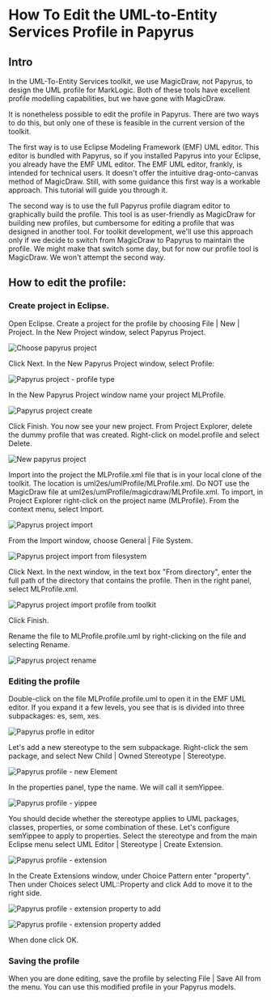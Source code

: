 # How To Edit the UML-to-Entity Services Profile in Papyrus

## Intro
In the UML-To-Entity Services toolkit, we use MagicDraw, not Papyrus, to design the UML profile for MarkLogic. Both of these tools have excellent profile modelling capabilities, but we have gone with MagicDraw. 

It is nonetheless possible to edit the profile in Papyrus. There are two ways to do this, but only one of these is feasible in the current version of the toolkit.

The first way is to use Eclipse Modeling Framework (EMF) UML editor. This editor is bundled with Papyrus, so if you installed Papyrus into your Eclipse, you already have the EMF UML editor. The EMF UML editor, frankly, is intended for technical users. It doesn't offer the intuitive drag-onto-canvas method of MagicDraw. Still, with some guidance this first way is a workable approach. This tutorial will guide you through it. 

The second way is to use the full Papyrus profile diagram editor to graphically build the profile. This tool is as user-friendly as MagicDraw for building new profiles, but cumbersome for editing a profile that was designed in another tool. For toolkit development, we'll use this approach only if we decide to switch from MagicDraw to Papyrus to maintain the profile. We might make that switch some day, but for now our profile tool is MagicDraw. We won't attempt the second way.

## How to edit the profile:

### Create project in Eclipse.

Open Eclipse. Create a project for the profile by choosing File | New | Project. In the New Project window, select Papyrus Project.

![Choose papyrus project](pap_profile_newproject.png)

Click Next. In the New Papyrus Project window, select Profile:

![Papyrus project - profile type](pap_profile_projecttype.png)

In the New Papyrus Project window name your project MLProfile.

![Papyrus project create](pap_profile_newproject2.png)

Click Finish. You now see your new project. From Project Explorer, delete the dummy profile that was created. Right-click on model.profile and select Delete.

![New papyrus project](pap_profile_newproj_delete_model.png)

Import into the project the MLProfile.xml file that is in your local clone of the toolkit. The location is uml2es/umlProfile/MLProfile.xml. Do NOT use the MagicDraw file at uml2es/umlProfile/magicdraw/MLProfile.xml. To import, in Project Explorer right-click on the project name (MLProfile). From the context menu, select Import.

![Papyrus project import](pap_profile_import.png)

From the Import window, choose General | File System.

![Papyrus project import from filesystem](pap_profile_filesystem.png)

Click Next. In the next window, in the text box "From directory", enter the full path of the directory that contains the profile. Then in the right panel, select MLProfile.xml. 

![Papyrus project import profile from toolkit](pap_profile_import2.png)

Click Finish.

Rename the file to MLProfile.profile.uml by right-clicking on the file and selecting Rename.

![Papyrus project rename](pap_profile_rename.png)

### Editing the profile

Double-click on the file MLProfile.profile.uml to open it in the EMF UML editor. If you expand it a few levels, you see that is is divided into three subpackages: es, sem, xes.

![Papyrus profle in editor](pap_profile_editor.png)

Let's add a new stereotype to the sem subpackage. Right-click the sem package, and select New Child | Owned Stereotype | Stereotype. 

![Papyrus profile - new Element](pap_profile_newelem.png)

In the properties panel, type the name. We will call it semYippee.

![Papyrus profile - yippee](pap_profile_yippee.png)

You should decide whether the stereotype applies to UML packages, classes, properties, or some combination of these. Let's configure semYippee to apply to properties. Select the stereotype and from the main Eclipse menu select UML Editor | Stereotype | Create Extension.

![Papyrus profile - extension](pap_profile_extension.png)

In the Create Extensions window, under Choice Pattern enter "property". Then under Choices select UML::Property and click Add to move it to the right side.

![Papyrus profile - extension property to add](pap_profile_extension2.png)

![Papyrus profile - extension property added](pap_profile_extension3.png)


When done click OK.

### Saving the profile

When you are done editing, save the profile by selecting File | Save All from the menu. You can use this modified profile in your Papyrus models.




